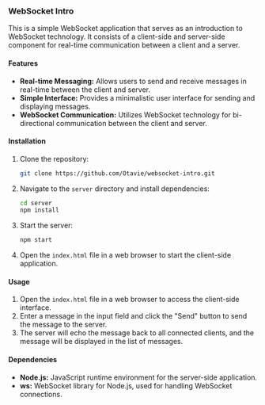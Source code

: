 ### WebSocket Intro

This is a simple WebSocket application that serves as an introduction to WebSocket technology. It consists of a client-side and server-side component for real-time communication between a client and a server.

#### Features

- **Real-time Messaging:** Allows users to send and receive messages in real-time between the client and server.
- **Simple Interface:** Provides a minimalistic user interface for sending and displaying messages.
- **WebSocket Communication:** Utilizes WebSocket technology for bi-directional communication between the client and server.

#### Installation

1. Clone the repository:

   ```bash
   git clone https://github.com/Otavie/websocket-intro.git
   ```

2. Navigate to the `server` directory and install dependencies:

   ```bash
   cd server
   npm install
   ```

3. Start the server:

   ```bash
   npm start
   ```

4. Open the `index.html` file in a web browser to start the client-side application.

#### Usage

1. Open the `index.html` file in a web browser to access the client-side interface.
2. Enter a message in the input field and click the "Send" button to send the message to the server.
3. The server will echo the message back to all connected clients, and the message will be displayed in the list of messages.

#### Dependencies

- **Node.js:** JavaScript runtime environment for the server-side application.
- **ws:** WebSocket library for Node.js, used for handling WebSocket connections.
